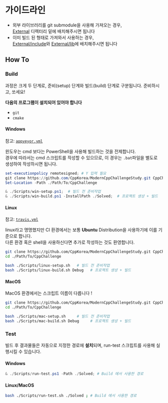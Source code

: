 # 가이드라인

* 외부 라이브러리를 git submodule을 사용해 가져오는 경우,  
  [External](./External) 디렉터리 밑에 배치해주시면 됩니다
* 이미 빌드 된 형태로 가져와서 사용하는 경우,  
  [External/include](./External)와 [External/lib](./External)에 배치해주시면 됩니다

## How To

### Build

과정은 크게 두 단계로, 준비(setup) 단계와 빌드(build) 단계로 구분됩니다. 준비하시고, 쏘세요! 

**다음의 프로그램이 설치되어 있어야 합니다**

- `git`
- `cmake`

#### Windows

참고: [`appveyor.yml`](./appveyor.yml)

윈도우는 cmd 보다는 PowerShell을 사용해 빌드하는 것을 전제합니다.  
경우에 따라서는 cmd 스크립트를 작성할 수 있으므로, 이 경우는 `.bat`파일을 별도로 생성하여 작성하시면 됩니다.

```powershell
set-executionpolicy remotesigned; # Y 입력 필요
git clone https://github.com/CppKorea/ModernCppChallengeStudy.git CppChallenge
Set-Location -Path ./Path/To/CppChallenge

& ./Scripts/win-setup.ps1;  # 빌드 전 준비작업
& ./Scripts/win-build.ps1 -InstallPath ./Solved;  # 프로젝트 생성 + 빌드
```

#### Linux

참고: [`travis.yml`](./.travis.yml)

linux라고 명명했지만 CI 환경에서는 보통 **Ubuntu** Distribution을 사용하기에 이를 기준으로 합니다.  
다른 환경 혹은 shell을 사용하신다면 추가로 작성하는 것도 환영합니다.

```sh
git clone https://github.com/CppKorea/ModernCppChallengeStudy.git CppChallenge
cd ./Path/To/CppChallenge

bash ./Scripts/linux-setup.sh   # 빌드 전 준비작업
bash ./Scripts/linux-build.sh Debug   # 프로젝트 생성 + 빌드
```

#### MacOS

MacOS 환경에서는 스크립트 이름이 다릅니다 !

```sh
git clone https://github.com/CppKorea/ModernCppChallengeStudy.git CppChallenge
cd ./Path/To/CppChallenge

bash ./Scripts/mac-setup.sh     # 빌드 전 준비작업
bash ./Scripts/mac-build.sh Debug     # 프로젝트 생성 + 빌드
```

### Test

빌드 후 결과물들은 자동으로 지정한 경로에 **설치**되며, run-test 스크립트를 사용해 실행시킬 수 있습니다.

#### Windows

```powershell
& ./Scripts/run-test.ps1 -Path ./Solved; # Build 에서 사용한 경로
```

#### Linux/MacOS

```sh
bash ./Scripts/run-test.sh ./Solved ; # Build 에서 사용한 경로
```
